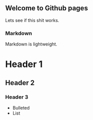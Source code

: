 ## Welcome to Github pages

Lets see if this shit works. 

### Markdown 

Markdown is lightweight. 

# Header 1 
## Header 2
### Header 3

- Bulleted 
- List
